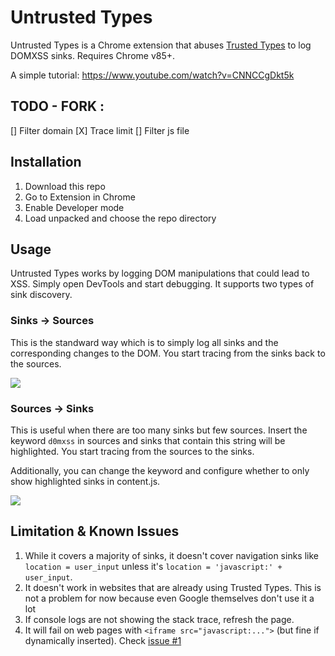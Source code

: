 # Untrusted Types

Untrusted Types is a Chrome extension that abuses [Trusted Types](https://w3c.github.io/webappsec-trusted-types/dist/spec/) to log DOMXSS sinks. Requires Chrome v85+.

A simple tutorial: https://www.youtube.com/watch?v=CNNCCgDkt5k

## TODO - FORK :

[] Filter domain
[X] Trace limit
[] Filter js file

## Installation

1. Download this repo
2. Go to Extension in Chrome
3. Enable Developer mode
4. Load unpacked and choose the repo directory

## Usage

Untrusted Types works by logging DOM manipulations that could lead to XSS. Simply open DevTools and start debugging. It supports two types of sink discovery.

### Sinks -> Sources

This is the standward way which is to simply log all sinks and the corresponding changes to the DOM. You start tracing from the sinks back to the sources.

![](https://github.com/filedescriptor/untrusted-types/blob/main/sinks_to_sources.png)

### Sources -> Sinks

This is useful when there are too many sinks but few sources. Insert the keyword `d0mxss` in sources and sinks that contain this string will be highlighted. You start tracing from the sources to the sinks.

Additionally, you can change the keyword and configure whether to only show highlighted sinks in content.js.

![](https://github.com/filedescriptor/untrusted-types/blob/main/sources_to_sinks.png)

## Limitation & Known Issues
1. While it covers a majority of sinks, it doesn't cover navigation sinks like `location = user_input` unless it's `location = 'javascript:' + user_input`. 
2. It doesn't work in websites that are already using Trusted Types. This is not a problem for now because even Google themselves don't use it a lot
3. If console logs are not showing the stack trace, refresh the page.
4. It will fail on web pages with `<iframe src="javascript:...">` (but fine if dynamically inserted). Check [issue #1](https://github.com/filedescriptor/untrusted-types/issues/1)

